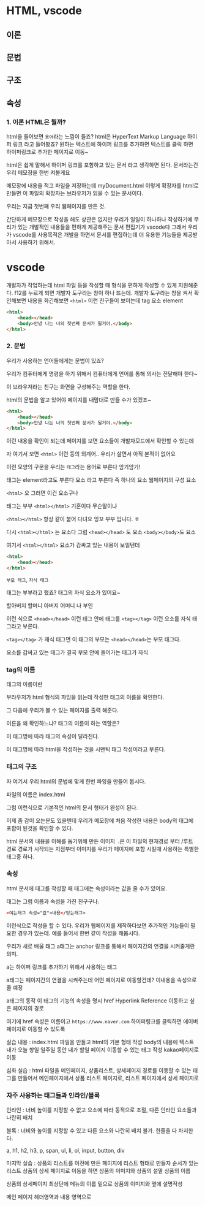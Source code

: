 # HTML, vscode

## 이론
## 문법
## 구조
## 속성

### 1. 이론 HTML은 뭘까?
html을 들어보면 `용어`라는 느낌이 들죠?
html은 HyperText Markup Language 하이퍼 링크 라고 들어봤죠?
원하는 텍스트에 하이퍼 링크를 추가하면 텍스트를 클릭 하면 하이퍼링크로 추가한 페이지로 이동~

html은 쉽게 말해서 하이퍼 링크를 포함하고 있는 문서 라고 생각하면 된다.
문서라는건 우리 메모장을 한번 켜볼게요

메모장에 내용을 적고 파일을 저장하는데 myDocument.html 이렇게 확장자를 html로 만들면 이 파일의 확장자는 브라우저가 읽을 수 있는 문서이다.

우리는 지금 첫번째 우리 웹페이지를 만든 것.

간단하게 메모장으로 작성을 해도 상관은 없지만 우리가 일일이 하나하나 작성하기에 무리가 있는 개발적인 내용들을 편하게 제공해주는 문서 편집기가 vscode다 그래서 우리가 vscode를 사용목적은 개발을 하면서 문서를 편집하는데 더 유용한 기능들을 제공받아서 사용하기 위해서.

# vscode
개발자가 작업하는데 html 파일 등을 작성할 때 형식을 편하게 작성할 수 있게 지원해준다.
f12를 누르게 되면 개발자 도구라는 창이 하나 뜨는데.
개발자 도구라는 창을 켜서 확인해보면 
내용을 화긴해보면 `<html>` 이런 친구들이 보이는데
tag 요소 element

```html
<html>
    <head></head>
    <body>안녕 나는 너의 첫번째 문서가 될거야.</body>
</html>
```

### 2. 문법
우리가 사용하는 언어들에게는 문법이 있죠?

우리가 컴퓨터에게 명령을 하기 위해서 컴퓨터에게 언어를 통해 의사는 전달해야 한다~

이 브라우저라는 친구는 화면을 구성해주는 역할을 한다.

html의 문법을 알고 있어야 페이지를 내맘대로 만들 수가 있겠죠~

```html
<html>
    <head></head>
    <body>안녕 나는 너의 첫번째 문서가 될거야.</body>
</html>
```
이런 내용을 확인이 되는데 페이지를 보면 요소들이 개발자모드에서 확인할 수 있는데

자 여기서 보면 `<html>` 이런 등의 외계어.. 우리가 살면서 아직 본적이 없어요

이런 모양의 구문을 우리는 `태그`라는 용어로 부른다 암기암기!

태그는 element라고도 부른다 요소 라고 부른다 즉 하나의 요소 웹페이지의 구성 요소

`<html>` 오 그러면 이건 요소구나

태그는 부부 `<html></html>` 기혼이다 무슨말이냐

`<html></html>` 항상 같이 붙어 다녀요 잉꼬 부부 입니다. ㅎ

다시 `<html></html>` 는 요소다
그럼 `<head></head>` 도 요소
`<body></body>`도 요소

여기서 `<html></html>` 요소가 감싸고 있는 내용이 보일텐데

```html
<html>
    <head></head>
</html>
```
`부모 태그`, `자식 태그`

태그는 부부라고 했죠? 태그의 자식 요소가 있어요~

할아버지 할머니 아버지 어머니 나 부인

이런 식으로 `<head></head>` 이런 태그 안에 태그를 `<tag></tag>` 이런 요소를 자식 태그라고 부른다.

`<tag></tag>` 가 재식  태그면 이 태그의 부모는 `<head></head>`는 부모 태그다.

요소를 감싸고 있는 태그가 결국 부모 안에 들어가는 태그가 자식

### tag의 이름

태그의 이름이란

부라우저가 html 형식의 파잉을 읽는데 작성한 태그의 이름을 확인한다.

그 다음에 우리가 볼 수 있는 페이지를 출력 해준다.

이른을 왜 확인하느냐? 태그의 이름이 하는 역할은?

이 태그명에 따라 태그의 속성이 달라진다.

이 태그명에 따라 html을 작성하는 것을 시맨틱 태그 작성이라고 부른다.

### 태그의 구조
자 여기서 우리 html의 문법에 맞게 한번 파잉을 만들어 봅시다.

파일의 이름은 index.html

<!-- 
<!DOCTYPE html> : 문서의 형식을 HTML5를 사용한다는 뜻. 어떤 버전을 사용하고 있는지 명시
<html lang="en"></html> : html 문서라는 내용이고 lang은 속서이라고 부르고 이후에 알아봅시다~ en의 뜻은 영문으로 작성된 문서다
<head></head> : 문서의 메타데이터, 브라우저에서 문서의 정보를 전달을 요소를 작성
<body></body> : 문서의 본문 내용1, 우리가 보여주고 싶은 페이지의 내용 요소를 작성
-->

그럼 이런식으로 기본적인 html의 문서 형태가 완성이 된다.

이제 좀 감이 오는분도 있을텐데 우리가 메모장에 처음 작성한 내용은 body의 태그에 포함이 된것을 확인할 수 있다.

html 문서의 내용을 이해를 돕기위해 만든 이미지
<img scr="./htmlDOc.png>" />
.은 이 파일의 현재경로 부터
/루트 경로 경로가 시작되는 지점부터 
이미지를 우리가 페이지에 포함 시킬때 사용하는 특별한 태그중 하나.

### 속성
html 문서에 태그를 작성할 때 태그에는 속성이라는 값을 줄 수가 있어요.

태그는 그럼 이름과 속성을 가진 친구구나.
```html
<여는태그 속성="값">내용</닫는태그>
```
이런식으로 작성을 할 수 있다.
우리가 웹페이지를 제작하다보면 추가적인 기능들이 필요한 경우가 있는데.
예를 들어서 한번 같이 작성을 해봅시다.

우리가 새로 배울 태그 a태그는 anchor 링크를 통해서 페이지간의 연결을 시켜줄게란 의미.

a는 하이퍼 링크를 추가하기 위해서 사용하는 태그

a태그는 페이지간의 연결을 시켜주는데 어떤 페이지로 이동할건데? 이내용을 속성으로 줄 예정

a태그의 동작 이 태그의 기능의 속성을 명시 href Hyperlink Reference 
이동하고 싶은 페이지의 경로

여기에 href 속성은 이름이고 `https://www.naver.com` 하이퍼링크를 클릭하면 에이버 페이지로 이동할 수 있도록


실습 내용 : index.html 파일을 만들고 html의 기본 형태 작성
body의 내용에 텍스트 내가 오늘 항일 일주일 동안 내가 할일
페이지 이동할 수 있는 태그 작성 kakao페이지로 이동

심화 실습 : html 파일을 메인페이지, 상품리스트, 상세페이지
경로를 이동할 수 있는 태그를 만들어서 메인페이지에서 상품 리스트 페이지로, 리스트 페이지에서 상세 페이지로

### 자주 사용하는 태그들과 인라인/블록

인라인 : 너비 높이를 지정할 수 없고 요소에 따라 동적으로 조절, 다른 인라인 요소들과 나란히 배치

블록 : 너비와 높이를 지정할 수 있고 다른 요소와 나란히 배치 불가.
한줄을 다 차지한다.

a, h1, h2, h3, p, span, ul, li, ol, input, button, div

마지막 실습 : 상품의 리스트를 이전에 만든 페이지에 리스트 형태로 만들자 순서가 있는 리스트 상품의 상세 페이지로 이동을 하면 상품의 이미지와 상품의 설멸 상품의 이름

상품의 상세페이지
최상단에 메뉴의 이름
밑으로 상품의 이미지와 옆에 설명작성

메인 페이지
헤더영역과 내용 영역으로


